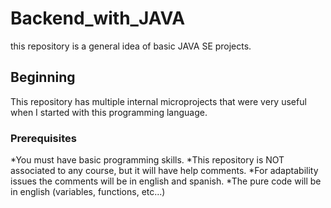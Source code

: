 # Backend_with_JAVA
this repository is a general idea of basic JAVA SE projects.

## Beginning
This repository has multiple internal microprojects that were very useful when I started with this programming language.

### Prerequisites
*You must have basic programming skills.
*This repository is NOT associated to any course, but it will have help comments.
*For adaptability issues the comments will be in english and spanish.
*The pure code will be in english (variables, functions, etc...)

